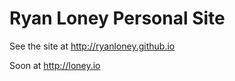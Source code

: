 Ryan Loney Personal Site
========================

See the site at http://ryanloney.github.io

Soon at http://loney.io

